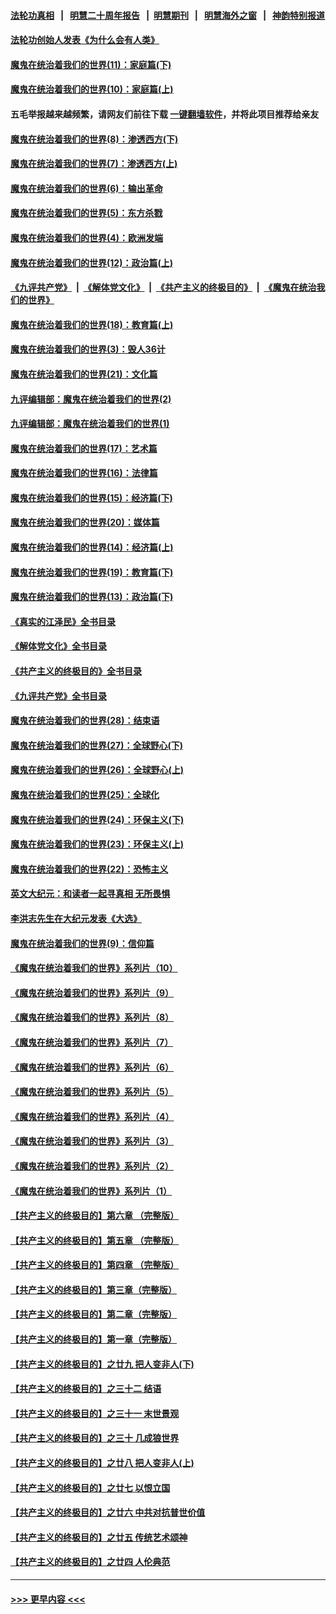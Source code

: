 #### [法轮功真相](https://github.com/gfw-breaker/truth/blob/master/README.md?t=0) &nbsp;&nbsp;|&nbsp;&nbsp; [明慧二十周年报告](https://github.com/gfw-breaker/mh-reports/blob/master/README.md?t=0) &nbsp;&nbsp;|&nbsp;&nbsp;[明慧期刊](https://github.com/gfw-breaker/mh-qikan) &nbsp;&nbsp;|&nbsp;&nbsp; [明慧海外之窗](https://github.com/gfw-breaker/mh-news/blob/master/README.md?t=0) &nbsp;&nbsp;|&nbsp;&nbsp; [神韵特别报道](https://github.com/gfw-breaker/mh-news/blob/master/shenyun.md?t=0)
#### [法轮功创始人发表《为什么会有人类》](../pages/nsc422/n13912117.md?t=02090943) 
#### [魔鬼在统治着我们的世界(11)：家庭篇(下)](../pages/nsc422/n10440961.md?t=02090943) 
#### [魔鬼在统治着我们的世界(10)：家庭篇(上)](../pages/nsc422/n10435448.md?t=02090943) 
#### 五毛举报越来越频繁，请网友们前往下载 [一键翻墙软件](https://github.com/gfw-breaker/ssr-accounts)，并将此项目推荐给亲友
#### [魔鬼在统治着我们的世界(8)：渗透西方(下)](../pages/nsc422/n10429603.md?t=02090943) 
#### [魔鬼在统治着我们的世界(7)：渗透西方(上)](../pages/nsc422/n10426013.md?t=02090943) 
#### [魔鬼在统治着我们的世界(6)：输出革命](../pages/nsc422/n10421536.md?t=02090943) 
#### [魔鬼在统治着我们的世界(5)：东方杀戮](../pages/nsc422/n10417707.md?t=02090943) 
#### [魔鬼在统治着我们的世界(4)：欧洲发端](../pages/nsc422/n10414890.md?t=02090943) 
#### [魔鬼在统治着我们的世界(12)：政治篇(上)](../pages/nsc422/n10444576.md?t=02090943) 
#### [《九评共产党》](https://github.com/begood0513/9ping.md/blob/master/README.md) &nbsp;|&nbsp; [《解体党文化》](../../../../jtdwh.md/blob/master/README.md)  &nbsp;|&nbsp; [《共产主义的终极目的》](../../../../gczydzjmd.md/blob/master/README.md) &nbsp;|&nbsp; [《魔鬼在统治我们的世界》](../../../../mgztzwmdsj.md/blob/master/README.md) 
#### [魔鬼在统治着我们的世界(18)：教育篇(上)](../pages/nsc422/n10526970.md?t=02090943) 
#### [魔鬼在统治着我们的世界(3)：毁人36计](../pages/nsc422/n10411583.md?t=02090943) 
#### [魔鬼在统治着我们的世界(21)：文化篇](../pages/nsc422/n10597706.md?t=02090943) 
#### [九评编辑部：魔鬼在统治着我们的世界(2)](../pages/nsc422/n10410036.md?t=02090943) 
#### [九评编辑部：魔鬼在统治着我们的世界(1)](../pages/nsc422/n10406825.md?t=02090943) 
#### [魔鬼在统治着我们的世界(17)：艺术篇](../pages/nsc422/n10499093.md?t=02090943) 
#### [魔鬼在统治着我们的世界(16)：法律篇](../pages/nsc422/n10485969.md?t=02090943) 
#### [魔鬼在统治着我们的世界(15)：经济篇(下)](../pages/nsc422/n10469975.md?t=02090943) 
#### [魔鬼在统治着我们的世界(20)：媒体篇](../pages/nsc422/n10586579.md?t=02090943) 
#### [魔鬼在统治着我们的世界(14)：经济篇(上)](../pages/nsc422/n10457370.md?t=02090943) 
#### [魔鬼在统治着我们的世界(19)：教育篇(下)](../pages/nsc422/n10564808.md?t=02090943) 
#### [魔鬼在统治着我们的世界(13)：政治篇(下)](../pages/nsc422/n10448270.md?t=02090943) 
#### [《真实的江泽民》全书目录](../pages/nsc422/n13721399.md?t=02090943) 
#### [《解体党文化》全书目录](../pages/nsc422/n13721157.md?t=02090943) 
#### [《共产主义的终极目的》全书目录](../pages/nsc422/n13721048.md?t=02090943) 
#### [《九评共产党》全书目录](../pages/nsc422/n13708085.md?t=02090943) 
#### [魔鬼在统治着我们的世界(28)：结束语](../pages/nsc422/n10936246.md?t=02090943) 
#### [魔鬼在统治着我们的世界(27)：全球野心(下)](../pages/nsc422/n10928319.md?t=02090943) 
#### [魔鬼在统治着我们的世界(26)：全球野心(上)](../pages/nsc422/n10900318.md?t=02090943) 
#### [魔鬼在统治着我们的世界(25)：全球化](../pages/nsc422/n10788205.md?t=02090943) 
#### [魔鬼在统治着我们的世界(24)：环保主义(下)](../pages/nsc422/n10695307.md?t=02090943) 
#### [魔鬼在统治着我们的世界(23)：环保主义(上)](../pages/nsc422/n10688613.md?t=02090943) 
#### [魔鬼在统治着我们的世界(22)：恐怖主义](../pages/nsc422/n10614727.md?t=02090943) 
#### [英文大纪元：和读者一起寻真相 无所畏惧](../pages/nsc422/n12542027.md?t=02090943) 
#### [李洪志先生在大纪元发表《大选》](../pages/nsc422/n12534746.md?t=02090943) 
#### [魔鬼在统治着我们的世界(9)：信仰篇](../pages/nsc422/n10432159.md?t=02090943) 
#### [《魔鬼在统治着我们的世界》系列片（10）](../pages/nsc422/n12292670.md?t=02090943) 
#### [《魔鬼在统治着我们的世界》系列片（9）](../pages/nsc422/n12290859.md?t=02090943) 
#### [《魔鬼在统治着我们的世界》系列片（8）](../pages/nsc422/n12287445.md?t=02090943) 
#### [《魔鬼在统治着我们的世界》系列片（7）](../pages/nsc422/n12283425.md?t=02090943) 
#### [《魔鬼在统治着我们的世界》系列片（6）](../pages/nsc422/n12282314.md?t=02090943) 
#### [《魔鬼在统治着我们的世界》系列片（5）](../pages/nsc422/n12281419.md?t=02090943) 
#### [《魔鬼在统治着我们的世界》系列片（4）](../pages/nsc422/n12274024.md?t=02090943) 
#### [《魔鬼在统治着我们的世界》系列片（3）](../pages/nsc422/n12271322.md?t=02090943) 
#### [《魔鬼在统治着我们的世界》系列片（2）](../pages/nsc422/n12269049.md?t=02090943) 
#### [《魔鬼在统治着我们的世界》系列片（1）](../pages/nsc422/n12267575.md?t=02090943) 
#### [【共产主义的终极目的】第六章 （完整版）](../pages/nsc422/n11428913.md?t=02090943) 
#### [【共产主义的终极目的】第五章 （完整版）](../pages/nsc422/n11428912.md?t=02090943) 
#### [【共产主义的终极目的】第四章 （完整版）](../pages/nsc422/n11428907.md?t=02090943) 
#### [【共产主义的终极目的】第三章（完整版）](../pages/nsc422/n11428848.md?t=02090943) 
#### [【共产主义的终极目的】第二章（完整版）](../pages/nsc422/n11428831.md?t=02090943) 
#### [【共产主义的终极目的】第一章（完整版）](../pages/nsc422/n11417651.md?t=02090943) 
#### [【共产主义的终极目的】之廿九 把人变非人(下)](../pages/nsc422/n11344140.md?t=02090943) 
#### [【共产主义的终极目的】之三十二 结语](../pages/nsc422/n11360535.md?t=02090943) 
#### [【共产主义的终极目的】之三十一 末世景观](../pages/nsc422/n11351129.md?t=02090943) 
#### [【共产主义的终极目的】之三十 几成狼世界](../pages/nsc422/n11348280.md?t=02090943) 
#### [【共产主义的终极目的】之廿八 把人变非人(上)](../pages/nsc422/n11340492.md?t=02090943) 
#### [【共产主义的终极目的】之廿七 以恨立国](../pages/nsc422/n11336944.md?t=02090943) 
#### [【共产主义的终极目的】之廿六 中共对抗普世价值](../pages/nsc422/n11324785.md?t=02090943) 
#### [【共产主义的终极目的】之廿五 传统艺术颂神](../pages/nsc422/n11296396.md?t=02090943) 
#### [【共产主义的终极目的】之廿四 人伦典范](../pages/nsc422/n11296397.md?t=02090943) 

----
#### [ >>> 更早内容 <<< ](../indexes/nsc422-earlier.md)
